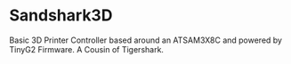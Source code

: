 Sandshark3D
===========

Basic 3D Printer Controller based around an ATSAM3X8C and powered by TinyG2 Firmware. A Cousin of Tigershark.
